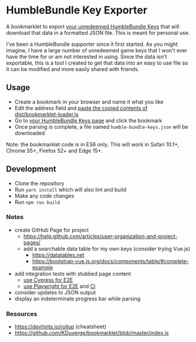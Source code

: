 # HumbleBundle Key Exporter

A bookmarklet to export [your unredeemed HumbleBundle Keys](https://www.humblebundle.com/home/keys) that will download that data in a formatted JSON file. This is meant for personal use.

I've been a HumbleBundle supporter since it first started. As you might imagine, I have a large number of unredeemed game keys that I won't ever have the time for or am not interested in using. Since the data isn't exportable, this is a tool I created to get that data into an easy to use file so it can be modified and more easily shared with friends.

## Usage

- Create a bookmark in your browser and name it what you like
- Edit the address field and [paste the copied contents of dist/bookmarklet-loader.js](https://raw.githubusercontent.com/Ralre/humble-bundle-key-exporter/master/dist/bookmarklet-loader.js)
- Go to [your HumbleBundle Keys page](https://www.humblebundle.com/home/keys) and click the bookmark
- Once parsing is complete, a file named `humble-bundle-keys.json` will be downloaded

Note: the bookmarklet code is in ES6 only. This will work in Safari 10.1+, Chrome 55+, Firefox 52+ and Edge 15+.

## Development

- Clone the repository
- Run `yarn install` which will also lint and build
- Make any code changes
- Run `npm run build`

### Notes

- create GitHub Page for project
  - https://help.github.com/articles/user-organization-and-project-pages/
  - add a searchable data table for my own keys (consider trying Vue.js)
    - https://datatables.net
    - https://bootstrap-vue.js.org/docs/components/table/#complete-example
- add integration tests with stubbed page content
  - [use Cypress for E2E](https://www.cypress.io/blog/2019/11/20/drastically-simplify-your-testing-with-cypress-github-action/)
  - [use Playwright for E2E](https://medium.com/@rogger.fernandes10/e2e-tests-integrating-microsoft-playwright-with-mocha-and-chai-cb37016b63c3) and [CI](https://github.com/microsoft/playwright-github-action)
- consider updates to JSON output
- display an indeterminate progress bar while parsing

### Resources

- https://devhints.io/rollup (cheatsheet)
- https://github.com/KDuverge/bookmarklet/blob/master/index.js
